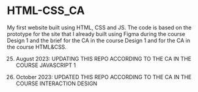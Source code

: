 # HTML-CSS_CA

My first website built using HTML, CSS and JS. The code is based on the prototype for the site that I already built using Figma during the course Design 1 and the brief for the CA in the course Design 1 and for the CA in the course HTML&CSS.

25. August 2023: UPDATING THIS REPO ACCORDING TO THE CA IN THE COURSE JAVASCRIPT 1

26. October 2023: UPDATED THIS REPO ACCORDING TO THE CA IN THE COURSE INTERACTION DESIGN
